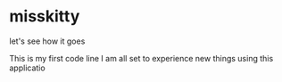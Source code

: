 # misskitty
let's see how it goes

This is my first code line
I am all set to experience new things using this applicatio
